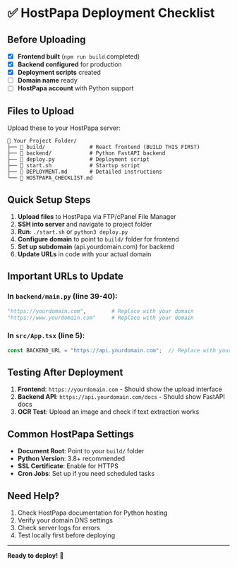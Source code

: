 # ✅ HostPapa Deployment Checklist

## Before Uploading

- [x] **Frontend built** (`npm run build` completed)
- [x] **Backend configured** for production
- [x] **Deployment scripts** created
- [ ] **Domain name** ready
- [ ] **HostPapa account** with Python support

## Files to Upload

Upload these to your HostPapa server:

```
📁 Your Project Folder/
├── 📁 build/              # React frontend (BUILD THIS FIRST)
├── 📁 backend/            # Python FastAPI backend
├── 📄 deploy.py           # Deployment script
├── 📄 start.sh            # Startup script
├── 📄 DEPLOYMENT.md       # Detailed instructions
└── 📄 HOSTPAPA_CHECKLIST.md
```

## Quick Setup Steps

1. **Upload files** to HostPapa via FTP/cPanel File Manager
2. **SSH into server** and navigate to project folder
3. **Run**: `./start.sh` or `python3 deploy.py`
4. **Configure domain** to point to `build/` folder for frontend
5. **Set up subdomain** (api.yourdomain.com) for backend
6. **Update URLs** in code with your actual domain

## Important URLs to Update

### In `backend/main.py` (line 39-40):
```python
"https://yourdomain.com",        # Replace with your domain
"https://www.yourdomain.com"     # Replace with your domain
```

### In `src/App.tsx` (line 5):
```typescript
const BACKEND_URL = "https://api.yourdomain.com";  // Replace with your API subdomain
```

## Testing After Deployment

1. **Frontend**: `https://yourdomain.com` - Should show the upload interface
2. **Backend API**: `https://api.yourdomain.com/docs` - Should show FastAPI docs
3. **OCR Test**: Upload an image and check if text extraction works

## Common HostPapa Settings

- **Document Root**: Point to your `build/` folder
- **Python Version**: 3.8+ recommended
- **SSL Certificate**: Enable for HTTPS
- **Cron Jobs**: Set up if you need scheduled tasks

## Need Help?

1. Check HostPapa documentation for Python hosting
2. Verify your domain DNS settings
3. Check server logs for errors
4. Test locally first before deploying

---
**Ready to deploy!** 🚀
